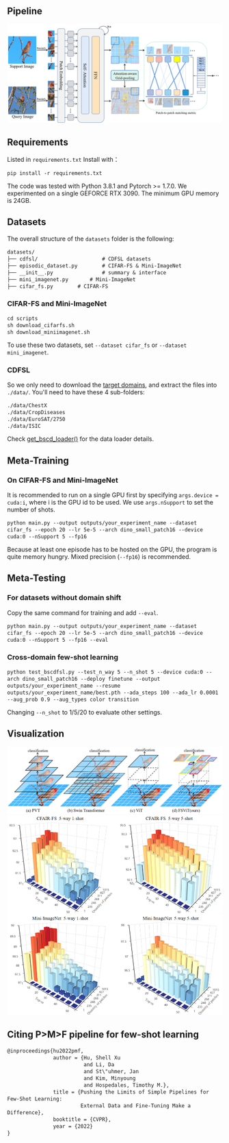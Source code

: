 ## Pipeline
![alt text](pipline.png)

## Requirements
Listed in `requirements.txt` Install with：
```
pip install -r requirements.txt
```
The code was tested with Python 3.8.1 and Pytorch >= 1.7.0.
We experimented on a single GEFORCE RTX 3090. 
The minimum GPU memory is 24GB. 

## Datasets
The overall structure of the `datasets` folder is the following:
```
datasets/
├── cdfsl/                     # CDFSL datasets
├── episodic_dataset.py        # CIFAR-FS & Mini-ImageNet
├── __init__.py                # summary & interface
├── mini_imagenet.py       # Mini-ImageNet
├── cifar_fs.py        # CIFAR-FS
```

### CIFAR-FS and Mini-ImageNet
```
cd scripts
sh download_cifarfs.sh
sh download_miniimagenet.sh
```
To use these two datasets, set `--dataset cifar_fs` or `--dataset mini_imagenet`.

### CDFSL 
So we only need to download the [target domains](https://github.com/yunhuiguo/CVPR-2021-L2ID-Classification-Challenges#target-domains), and extract the files into `./data/`.
You'll need to have these 4 sub-folders: 
```
./data/ChestX
./data/CropDiseases
./data/EuroSAT/2750
./data/ISIC
```
Check [get_bscd_loader()](datasets/__init__.py#L158) for the data loader details.

## Meta-Training

### On CIFAR-FS and Mini-ImageNet
It is recommended to run on a single GPU first by specifying `args.device = cuda:i`, where i is the GPU id to be used. 
We use `args.nSupport` to set the number of shots.
```
python main.py --output outputs/your_experiment_name --dataset cifar_fs --epoch 20 --lr 5e-5 --arch dino_small_patch16 --device cuda:0 --nSupport 5 --fp16
```
Because at least one episode has to be hosted on the GPU, the program is quite memory hungry. Mixed precision (`--fp16`) is recommended.

## Meta-Testing

### For datasets without domain shift
Copy the same command for training and add `--eval`. 
```
python main.py --output outputs/your_experiment_name --dataset cifar_fs --epoch 20 --lr 5e-5 --arch dino_small_patch16 --device cuda:0 --nSupport 5 --fp16 --eval
```

### Cross-domain few-shot learning
```
python test_bscdfsl.py --test_n_way 5 --n_shot 5 --device cuda:0 --arch dino_small_patch16 --deploy finetune --output outputs/your_experiment_name --resume outputs/your_experiment_name/best.pth --ada_steps 100 --ada_lr 0.0001 --aug_prob 0.9 --aug_types color transition
```
Changing `--n_shot` to 1/5/20 to evaluate other settings.

## Visualization
![alt text](2.png)
![alt text](9.png)

## Citing P>M>F pipeline for few-shot learning 
```
@inproceedings{hu2022pmf,
               author = {Hu, Shell Xu
                         and Li, Da
                         and St\"uhmer, Jan
                         and Kim, Minyoung
                         and Hospedales, Timothy M.},
               title = {Pushing the Limits of Simple Pipelines for Few-Shot Learning:
                        External Data and Fine-Tuning Make a Difference},
               booktitle = {CVPR},
               year = {2022}
}
```

